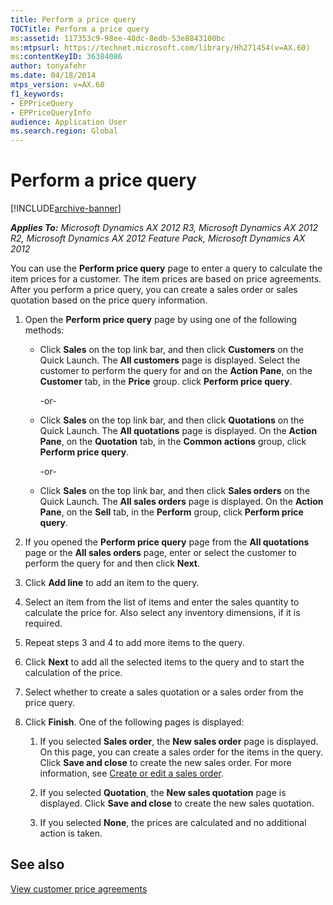```yaml
---
title: Perform a price query
TOCTitle: Perform a price query
ms:assetid: 117353c9-98ee-48dc-8edb-53e8843100bc
ms:mtpsurl: https://technet.microsoft.com/library/Hh271454(v=AX.60)
ms:contentKeyID: 36384086
author: tonyafehr
ms.date: 04/18/2014
mtps_version: v=AX.60
f1_keywords:
- EPPriceQuery
- EPPriceQueryInfo
audience: Application User
ms.search.region: Global
---
```


# Perform a price query 


[!INCLUDE[archive-banner](includes/archive-banner.md)]


_**Applies To:** Microsoft Dynamics AX 2012 R3, Microsoft Dynamics AX 2012 R2, Microsoft Dynamics AX 2012 Feature Pack, Microsoft Dynamics AX 2012_

You can use the **Perform price query** page to enter a query to calculate the item prices for a customer. The item prices are based on price agreements. After you perform a price query, you can create a sales order or sales quotation based on the price query information.

1.  Open the **Perform price query** page by using one of the following methods:
    
      - Click **Sales** on the top link bar, and then click **Customers** on the Quick Launch. The **All customers** page is displayed. Select the customer to perform the query for and on the **Action Pane**, on the **Customer** tab, in the **Price** group. click **Perform price query**.
        
        \-or-
    
      - Click **Sales** on the top link bar, and then click **Quotations** on the Quick Launch. The **All quotations** page is displayed. On the **Action Pane**, on the **Quotation** tab, in the **Common actions** group, click **Perform price query**.
        
        \-or-
    
      - Click **Sales** on the top link bar, and then click **Sales orders** on the Quick Launch. The **All sales orders** page is displayed. On the **Action Pane**, on the **Sell** tab, in the **Perform** group, click **Perform price query**.

2.  If you opened the **Perform price query** page from the **All quotations** page or the **All sales orders** page, enter or select the customer to perform the query for and then click **Next**.

3.  Click **Add line** to add an item to the query.

4.  Select an item from the list of items and enter the sales quantity to calculate the price for. Also select any inventory dimensions, if it is required.

5.  Repeat steps 3 and 4 to add more items to the query.

6.  Click **Next** to add all the selected items to the query and to start the calculation of the price.

7.  Select whether to create a sales quotation or a sales order from the price query.

8.  Click **Finish**. One of the following pages is displayed:
    
    1.  If you selected **Sales order**, the **New sales order** page is displayed. On this page, you can create a sales order for the items in the query. Click **Save and close** to create the new sales order. For more information, see [Create or edit a sales order](create-or-edit-a-sales-order.md).
    
    2.  If you selected **Quotation**, the **New sales quotation** page is displayed. Click **Save and close** to create the new sales quotation.
    
    3.  If you selected **None**, the prices are calculated and no additional action is taken.

## See also

[View customer price agreements](view-customer-price-agreements.md)

  


